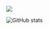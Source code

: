 ![](https://komarev.com/ghpvc/?username=CelloGithub)

![GitHub stats](https://github-readme-stats.vercel.app/api?username=CelloGithub&count_private=true)

<!---
CelloGithub/CelloGithub is a ✨ special ✨ repository because its `README.md` (this file) appears on your GitHub profile.
You can click the Preview link to take a look at your changes.
--->
